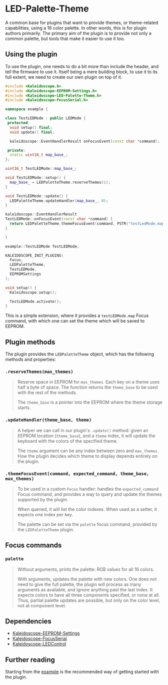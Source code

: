 # LED-Palette-Theme

A common base for plugins that want to provide themes, or theme-related
capabilities, using a 16 color palette. In other words, this is for plugin
authors primarily. The primary aim of the plugin is to provide not only a common
palette, but tools that make it easier to use it too.

## Using the plugin

To use the plugin, one needs to do a bit more than include the header, and tell
the firmware to use it. Itself being a mere building block, to use it to its
full extent, we need to create our own plugin on top of it.

```c++
#include <Kaleidoscope.h>
#include <Kaleidoscope-EEPROM-Settings.h>
#include <Kaleidoscope-LED-Palette-Theme.h>
#include <Kaleidoscope-FocusSerial.h>

namespace example {

class TestLEDMode : public LEDMode {
 protected:
  void setup() final;
  void update() final;

  kaleidoscope::EventHandlerResult onFocusEvent(const char *command);

 private:
  static uint16_t map_base_;
};

uint16_t TestLEDMode::map_base_;

void TestLEDMode::setup() {
  map_base_ = LEDPaletteTheme.reserveThemes(1);
}

void TestLEDMode::update() {
  LEDPaletteTheme.updateHandler(map_base_, 0);
}

kaleidoscope::EventHandlerResult
TestLEDMode::onFocusEvent(const char *command) {
  return LEDPaletteTheme.themeFocusEvent(command, PSTR("testLedMode.map"), map_base_, 1);
}

}

example::TestLEDMode TestLEDMode;

KALEIDOSCOPE_INIT_PLUGINS(
  Focus,
  LEDPaletteTheme,
  TestLEDMode,
  EEPROMSettings
);

void setup() {
  Kaleidoscope.setup();

  TestLEDMode.activate();
}
```

This is a simple extension, where it provides a `testLEDMode.map` Focus command,
with which one can set the theme which will be saved to EEPROM.

## Plugin methods

The plugin provides the `LEDPaletteTheme` object, which has the following methods and properties:

### `.reserveThemes(max_themes)`

> Reserve space in EEPROM for `max_themes`. Each key on a theme uses half a byte
> of space. The function returns the `theme_base` to be used with the rest of
> the methods.
>
> The `theme_base` is a pointer into the EEPROM where the theme storage starts.

### `.updateHandler(theme_base, theme)`

> A helper we can call in our plugin's `.update()` method: given an EEPROM
> location (`theme_base`), and a `theme` index, it will update the keyboard with
> the colors of the specified theme.
>
> The `theme` argument can be any index between zero and `max_themes`. How the
> plugin decides which theme to display depends entirely on the plugin.

### `.themeFocusEvent(command, expected_command, theme_base, max_themes)`

> To be used in a custom `Focus` handler: handles the `expected_command` Focus
> command, and provides a way to query and update the themes supported by the
> plugin.
>
> When queried, it will list the color indexes. When used as a setter, it
> expects one index per key.
>
> The palette can be set via the `palette` focus command, provided by the
> `LEDPaletteTheme` plugin.

## Focus commands

### `palette`

> Without arguments, prints the palette: RGB values for all 16 colors.
>
> With arguments, updates the palette with new colors. One does not need to give
> the full palette, the plugin will process as many arguments as available, and
> ignore anything past the last index. It expects colors to have all three
> components specified, or none at all. Thus, partial palette updates are
> possible, but only on the color level, not at component level.

## Dependencies

* [Kaleidoscope-EEPROM-Settings](Kaleidoscope-EEPROM-Settings.md)
* [Kaleidoscope-FocusSerial](Kaleidoscope-FocusSerial.md)
* [Kaleidoscope-LEDControl](Kaleidoscope-LEDControl.md)

## Further reading

Starting from the [example][plugin:example] is the recommended way of getting
started with the plugin.

  [plugin:example]: /examples/LEDs/LED-Palette-Theme/LED-Palette-Theme.ino
